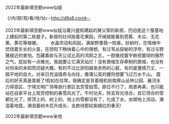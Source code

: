 2022年最新填空题www似娃

《/内/部/观/看/地/址👉http://d8s8.com》--

2022年最新填空题www似娃沿着兴盛街建起的舅父家的新居，仍旧是这个屋基地上建起的第二栋屋子。新居的灶间挨着花果园，开闸就能看到芭蕉、木瓜、无花果、黄花等植被。
　　水晶帘动和风起，满架野蔷薇一院香。妙龄时，在情绪中焚烧着生长的火苗，在骄阳下畅快着心中的理想，有过苇丛探秘的浮夸，有过与野猪接近的害怕。包藏着欲与天公试比高的鸿鹄之志，一腔傲视寰宇俯视寰球的傲然之气，犹如有一点微光，我就要让它满天灿烂！没有畏缩生存牵制的畏缩，也没有对将来的未知而迟疑大概，有的不过比骄阳越发赤热的心脏，有的是激情万丈、一踏平地的自大。对来日充溢猎奇与向往，像蒲公英的健将想要飞过万水千山。
震后的好天真是美极了!假如在往常，我确定是背着相机到南屏山丛林公园、襄河水力得意区、宁靖文明广场等旅行景区去赏雪拍雪。即日不行了，雨景再美，也只能站在自家平台上观赏控制的春雪风光了。午时功夫，除去背光场合，其它场合的雪都化光了，房顶上的、树上的、地上的雪都没有了，化成了水，水顺地上流动，潮湿着地盘，潮湿着树木花卉成长，去款待那姹紫嫣红的春天!





2022年最新填空题www亲地
